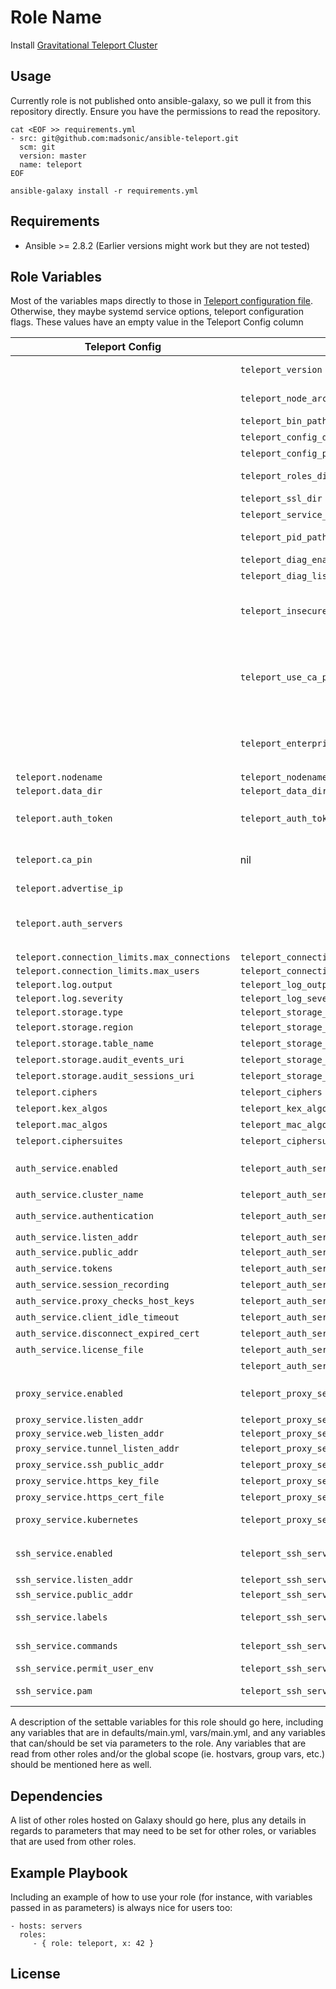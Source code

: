 Role Name
=========

Install [Gravitational Teleport
Cluster](https://gravitational.com/teleport/docs/intro/)

Usage
-----
Currently role is not published onto ansible-galaxy, so we pull it from this
repository directly. Ensure you have the permissions to read the repository.
```
cat <EOF >> requirements.yml
- src: git@github.com:madsonic/ansible-teleport.git
  scm: git
  version: master
  name: teleport
EOF

ansible-galaxy install -r requirements.yml
```

Requirements
------------
- Ansible >= 2.8.2 (Earlier versions might work but they are not tested)

Role Variables
--------------
Most of the variables maps directly to those in [Teleport configuration
file](https://gravitational.com/teleport/docs/admin-guide/#configuration-file).
Otherwise, they maybe systemd service options, teleport configuration flags.
These values have an empty value in the Teleport Config column

| Teleport Config | Var Name | Default Value | Description |
|---------------- | -------- | ------------- | ----------- |
| | `teleport_version` | `"v3.1.6"`| Teleport version to install. [Changelog](https://github.com/gravitational/teleport/blob/master/CHANGELOG.md) |
| | `teleport_node_arch` | `"linux-amd64"`| [Teleport architecture to install](https://gravitational.com/teleport/download/) |
| | `teleport_bin_path` | `"/usr/local/bin/teleport"`| Install path |
| | `teleport_config_dir` | `"/etc/teleport"`| Config directory |
| | `teleport_config_path` | `"/etc/teleport/teleport.yml"`| Config file path |
| | `teleport_roles_dir` | `"/etc/teleport/roles"`| Role files directory. **FUTURE** |
| | `teleport_ssl_dir` | `"/etc/teleport/ssl"`| Directory for https files |
| | `teleport_service_path` | `"/etc/systemd/system/teleport.service"`| Systemd service file |
| | `teleport_pid_path` | `"/var/run/teleport.pid"`| PID file for systemd service |
| | `teleport_diag_enabled` | `true`| `--diag-addr` flag |
| | `teleport_diag_listen_addr` | `127.0.0.1:3000`| `--diag-addr` flag value |
| | `teleport_insecure` | `no`| `--insecure-no-tls` flag. Useful for testing role. Not recommended for production use |
| | `teleport_use_ca_pin` | `yes`| Leave `teleport.ca_pin` unset which generates a warning from Teleport. Usefule for testing role. Not recommended for production use |
| | `teleport_enterprise_mode` | `no`| Selects binary to download Selects binary to download. `no` uses OSS version |
| `teleport.nodename` | `teleport_nodename` | `ansible_hostname` | |
| `teleport.data_dir` | `teleport_data_dir` | `"/var/lib/teleport"`| |
| `teleport.auth_token` | `teleport_auth_token` | `hostvars[groups['teleport_auth'][0]]['join_token']` | A random token will be generated on the root auth server |
| `teleport.ca_pin` | nil | `hostvars[groups['teleport_auth'][0]]['ca_pin']`| Value from root auth server will be obtained and set |
| `teleport.advertise_ip` | | teleport default | node public IP address |
| `teleport.auth_servers` | | `<public_ip>:3025` | Public IP address of all servers part of the `teleport_auth` group, port 3025 |
| `teleport.connection_limits.max_connections` | `teleport_connection_limits_max_connections` | `1000` | |
| `teleport.connection_limits.max_users` | `teleport_connection_limits_max_users` | `250` | |
| `teleport.log.output` | `teleport_log_output` | `stderr` | |
| `teleport.log.severity` | `teleport_log_severity` | `ERROR` | |
| `teleport.storage.type` | `teleport_storage_type` | `"dir"` | |
| `teleport.storage.region` | `teleport_storage_region` | teleport default | |
| `teleport.storage.table_name` | `teleport_storage_table_name` | teleport default | |
| `teleport.storage.audit_events_uri` | `teleport_storage_audit_events_uri` | teleport default | |
| `teleport.storage.audit_sessions_uri` | `teleport_storage_audit_sessions_uri` | teleport default | |
| `teleport.ciphers` | `teleport_ciphers` | teleport default | |
| `teleport.kex_algos` | `teleport_kex_algos` | teleport default | |
| `teleport.mac_algos` | `teleport_mac_algos` | teleport default | |
| `teleport.ciphersuites` | `teleport_ciphersuites` | teleport default | |
| `auth_service.enabled` | `teleport_auth_service_enabled` | `no` | If set to no, all other `teleport_auth_service_*` values will be ignored |
| `auth_service.cluster_name` | `teleport_auth_service_cluster_name` | `"main"` | |
| `auth_service.authentication` | `teleport_auth_service_authentication.*` | | Same map structure as per Teleport config file |
| `auth_service.listen_addr` | `teleport_auth_service_listen_addr` | `0.0.0.0:3025` | |
| `auth_service.public_addr` | `teleport_auth_service_public_addr` | teleport default | |
| `auth_service.tokens` | `teleport_auth_service_tokens` | teleport default | |
| `auth_service.session_recording` | `teleport_auth_service_session_recording` | teleport default | |
| `auth_service.proxy_checks_host_keys` | `teleport_auth_service_proxy_checks_host_keys` | teleport default | |
| `auth_service.client_idle_timeout` | `teleport_auth_service_client_idle_timeout` | teleport default | |
| `auth_service.disconnect_expired_cert` | `teleport_auth_service_disconnect_expired_cert` | teleport default | |
| `auth_service.license_file` | `teleport_auth_service_license_file` | teleport default | Enterprise mode config |
| | `teleport_auth_service_license_src` | `"license.pem"` | Enterprise mode config |
| `proxy_service.enabled` | `teleport_proxy_service_enabled` | `no` | If set to no, all other `teleport_proxy_service_*` values will be ignored |
| `proxy_service.listen_addr` | `teleport_proxy_service_listen_addr` | `0.0.0.0:3023` | |
| `proxy_service.web_listen_addr` | `teleport_proxy_service_web_listen_addr` | `0.0.0.0:3080` | |
| `proxy_service.tunnel_listen_addr` | `teleport_proxy_service_tunnel_listen_addr` | teleport default | |
| `proxy_service.ssh_public_addr` | `teleport_proxy_service_ssh_public_addr` | teleport default | |
| `proxy_service.https_key_file` | `teleport_proxy_service_https_key_file` | teleport default | |
| `proxy_service.https_cert_file` | `teleport_proxy_service_https_cert_file` | teleport default | |
| `proxy_service.kubernetes` | `teleport_proxy_service_kubernetes.*` | teleport default | Same map structure as per Teleport config |
| `ssh_service.enabled` | `teleport_ssh_service_enabled` | `no` | If set to no, all other `teleport_ssh_service_*` values will be ignored |
| `ssh_service.listen_addr` | `teleport_ssh_service_listen_addr` | `0.0.0.0:3022` | |
| `ssh_service.public_addr` | `teleport_ssh_service_public_addr` | teleport default | |
| `ssh_service.labels` | `teleport_ssh_service_labels` | teleport default | Same structure as per Teleport config |
| `ssh_service.commands` | `teleport_ssh_service_commands` | teleport default | Same structure as per Teleport config |
| `ssh_service.permit_user_env` | `teleport_ssh_service_permit_user_env` | teleport default | |
| `ssh_service.pam` | `teleport_ssh_service_pam` | teleport default | Same structure as per Teleport config |

A description of the settable variables for this role should go here, including
any variables that are in defaults/main.yml, vars/main.yml, and any variables
that can/should be set via parameters to the role. Any variables that are read
from other roles and/or the global scope (ie. hostvars, group vars, etc.) should
be mentioned here as well.

Dependencies
------------

A list of other roles hosted on Galaxy should go here, plus any details in
regards to parameters that may need to be set for other roles, or variables that
are used from other roles.

Example Playbook
----------------

Including an example of how to use your role (for instance, with variables
passed in as parameters) is always nice for users too:

    - hosts: servers
      roles:
         - { role: teleport, x: 42 }

License
-------

